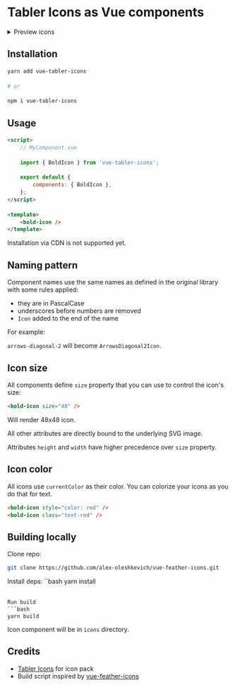 # Tabler Icons as Vue components

<details>
    <summary>Preview icons</summary>
    <p>
![Tabler Icons](https://raw.githubusercontent.com/tabler/tabler-icons/master/.github/icons.png)
    </p>
</details>


## Installation

```bash
yarn add vue-tabler-icons

# or

npm i vue-tabler-icons
```

## Usage

```html
<script>
    // MyComponent.vue

    import { BoldIcon } from 'vue-tabler-icons';

    export default {
        components: { BoldIcon },
    };
</script>

<template>
    <bold-icon />
</template>
```

Installation via CDN is not supported yet.

## Naming pattern

Component names use the same names as defined in the original library with some rules applied:

-   they are in PascalCase
-   underscores before numbers are removed
-   `Icon` added to the end of the name

For example:

`arrows-diagonal-2` will become `ArrowsDiagonal2Icon`.

## Icon size

All components define `size` property that you can use to control the icon's size:

```html
<bold-icon size="48" />
```

Will render 48x48 icon.

All other attributes are directly bound to the underlying SVG image.

<bold-icon height="18" />

Attributes `height` and `width` have higher precedence over `size` property.


## Icon color

All icons use `currentColor` as their color. You can colorize your icons as you do that for text.

```html
<bold-icon style="color: red" />
<bold-icon class="text-red" />
```

## Building locally

Clone repo:
```bash
git clone https://github.com/alex-oleshkevich/vue-feather-icons.git
```

Install deps:
``bash
yarn install
```

Run build
```bash
yarn build
```

Icon component will be in `icons` directory.

## Credits

- [Tabler Icons](https://tablericons.com/) for icon pack
- Build script inspired by [vue-feather-icons](https://github.com/egoist/vue-feather-icons)
